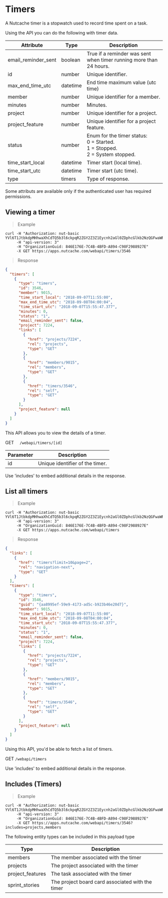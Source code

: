 # Timers

A Nutcache timer is a stopwatch used to record time spent on a task.

Using the API you can do the following with timer data.

| Attribute           | Type     | Description                                                                             |
|---------------------|----------|-----------------------------------------------------------------------------------------|
| email_reminder_sent | boolean  | True if a reminder was sent when timer running more than 24 hours.                      |
| id                  | number   | Unique identifier.                                                                      |
| max_end_time_utc    | datetime | End time maximum value (utc time)                                                       |
| member              | number   | Unique identifier for a member.                                                         |
| minutes             | number   | Minutes.                                                                                |
| project             | number   | Unique identifier for a project.                                                        |
| project_feature     | number   | Unique identifier for a project feature.                                                |
| status              | number   | Enum for the timer status: </br>0 = Started. </br>1 = Stopped. </br>2 = System stopped. |
| time_start_local    | datetime | Timer start (local time).                                                               |
| time_start_utc      | datetime | Timer start (utc time).                                                                 |
| type                | timers   | Type of response.                                                                       |

<aside class="notice">
Some attributs are available only if the authenticated user has required permissions.
</aside> 

## Viewing a timer

>Example

```shell
curl -H "Authorization: nut-basic YVl6T1JtbkdpMHhwaXhCdTQ5b3l6ckpqR2ZGY2Z3Z1Eycnh2aGl0ZDphcGlkb2NzQGFwaWRvY3MuY29tOnBhc3N3b3Jk" 
     -H "api-version: 3" 
	 -H "OrganizationGuid: 846E176E-7C4B-4BFD-A894-C98F2988927E" 
	 -X GET https://apps.nutcache.com/webapi/timers/3546
```
>Response

```json
{
  "timers": [
    {
      "type": "timers",
      "id": 3546,
      "member": 9015,
      "time_start_local": "2018-09-07T11:55:00",
      "max_end_time_utc": "2018-09-08T04:00:04",
      "time_start_utc": "2018-09-07T15:55:47.377",
      "minutes": 0,
      "status": "1",
      "email_reminder_sent": false,
      "project": 7224,
      "links": [
        {
          "href": "projects/7224",
          "rel": "projects",
          "type": "GET"
        },
        {
          "href": "members/9015",
          "rel": "members",
          "type": "GET"
        },
        {
          "href": "timers/3546",
          "rel": "self",
          "type": "GET"
        }
      ],
      "project_feature": null
    }
  ]
}
```

This API allows you to view the details of a timer.

<span class="http-method http-get">GET</span> `  /webapi/timers/[id]`

| Parameter | Description                     |
|-----------|---------------------------------|
| id        | Unique identifier of the timer. |

<aside class="notice">
Use 'includes' to embed additional details in the response.
</aside>

## List all timers

>Example

```shell
curl -H "Authorization: nut-basic YVl6T1JtbkdpMHhwaXhCdTQ5b3l6ckpqR2ZGY2Z3Z1Eycnh2aGl0ZDphcGlkb2NzQGFwaWRvY3MuY29tOnBhc3N3b3Jk" 
     -H "api-version: 3" 
	 -H "OrganizationGuid: 846E176E-7C4B-4BFD-A894-C98F2988927E" 
	 -X GET https://apps.nutcache.com/webapi/timers
```
>Response

```json
{
  "links": [
    {
      "href": "timers?limit=10&page=2",
      "rel": "navigation-next",
      "type": "GET"
    }
  ],
  "timers": [
    {
      "type": "timers",
      "id": 3546,
      "guid": "{aa8995ef-59e9-4173-ad5c-b923b46e20d7}",
      "member": 9015,
      "time_start_local": "2018-09-07T11:55:00",
      "max_end_time_utc": "2018-09-08T04:00:04",
      "time_start_utc": "2018-09-07T15:55:47.377",
      "minutes": 0,
      "status": "1",
      "email_reminder_sent": false,
      "project": 7224,
      "links": [
        {
          "href": "projects/7224",
          "rel": "projects",
          "type": "GET"
        },
        {
          "href": "members/9015",
          "rel": "members",
          "type": "GET"
        },
        {
          "href": "timers/3546",
          "rel": "self",
          "type": "GET"
        }
      ],
      "project_feature": null
    }
  ]
}
```

Using this API, you'd be able to fetch a list of timers.

<span class="http-method http-get">GET</span> `/webapi/timers`

<aside class="notice">
Use 'includes' to embed additional details in the response.
</aside>

## Includes (Timers)

>Example

```shell
curl -H "Authorization: nut-basic YVl6T1JtbkdpMHhwaXhCdTQ5b3l6ckpqR2ZGY2Z3Z1Eycnh2aGl0ZDphcGlkb2NzQGFwaWRvY3MuY29tOnBhc3N3b3Jk" 
     -H "api-version: 3" 
	 -H "OrganizationGuid: 846E176E-7C4B-4BFD-A894-C98F2988927E" 
	 -X GET https://apps.nutcache.com/webapi/timers/3546?includes=projects,members
```

The following entity types can be included in this payload type

| Type             | Description                                      |
|------------------|--------------------------------------------------|
| members          | The member associated with the timer             |
| projects         | The project associated with the timer            |
| project_features | The task associated with the timer               |
| sprint_stories   | The project board card associated with the timer |